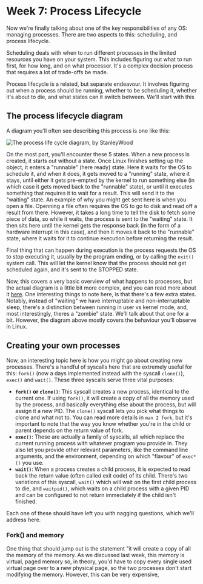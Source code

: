 # Week 7: Process Lifecycle

Now we're finally talking about one of the key responsibilities of any OS: managing
processes. There are two aspects to this: scheduling, and process lifecycle.

Scheduling deals with when to run different processes in the limited resources you have
on your system. This includes figuring out what to run first, for how long, and on what
processor. It's a complex decision process that requires a lot of trade-offs be made.

Process lifecycle is a related, but separate endeavour. It involves figuring out when
a process should be running, whether to be scheduling it, whether it's about to die,
and what states can it switch between. We'll start with this

## The process lifecycle diagram

A diagram you'll often see describing this process is one like this:

![The process life cycle diagram, by [StanleyWood](https://commons.wikimedia.org/wiki/File:Process_Life_Cycle.svg)]()

On the most part, you'll encounter these 5 states. When a new process is created, it
starts out without a state. Once Linux finishes setting up the object, it enters a
"runnable" (here ready) state. Here it waits for the OS to schedule it, and when it
does, it gets moved to a "running" state, where it stays, until either it gets
pre-empted by the kernel to run something else (in which case it gets moved back to the
"runnable" state), or until it executes something that requires it to wait for a
result. This will send it to the "waiting" state. An example of why you might get sent
here is when you open a file. Openning a file often requires the OS to go to disk and
read off a result from there. However, it takes a long time to tell the disk to fetch
some piece of data, so while it waits, the process is sent to the "waiting" state.
It then sits here until the kernel gets the response back (in the form of a hardware
interrupt in this case), and then it moves it back to the "runnable" state, where it
waits for it to continue execution before returning the result.

Final thing that can happen during execution is the process requests the OS to stop
executing it, usually by the program ending, or by calling the `exit()` system call.
This will let the kernel know that the process should not get scheduled again, and it's
sent to the STOPPED state.

Now, this covers a very basic overview of what happens to processes, but the actual
diagram is a little bit more complex, and you can read more about it
[here](http://www.linux-tutorial.info/modules.php?name=MContent&pageid=84). One
interesting things to note here, is that there's a few extra states. Notably, instead
of "waiting" we have interruptable and non-interruptable sleep, there's a distinction
between running in user vs kernel mode, and, most interestingly, theres a "zombie"
state. We'll talk about that one for a bit. However, the diagram above mostly covers
the behaviour you'll observe in Linux.

## Creating your own processes

Now, an interesting topic here is how you might go about creating new processes.
There's a handful of syscalls here that are extremely useful for this: `fork()` (now
a days implemented instead with the syscall `clone()`), `exec()` and `wait()`. These
three syscalls serve three vital purposes:

- **`fork()` or `clone()`**: This syscall creates a new process, identical to the
  current one. If using `fork()`, it will create a copy of all the memory used by the
  process, and basically everything else about the process, but will assign it a new
  PID. The `clone()` syscall lets you pick what things to clone and what not to. You
  can read more details in `man 2 fork`, but it's important to note that the way you
  know whether you're in the child or parent depends on the return value of fork.
- **`exec()`**: These are actually a family of syscalls, all which replace the current
  running process with whatever program you provide in. They also let you provide other
  relevant parameters, like the command line arguments, and the environment, depending
  on which "flavour" of `exec*()` you use.
- **`wait()`**: When a process creates a child process, it is expected to read back the
  return value (often called exit code) of its child. There's two variations of this
  syscall, `wait()` which will wait on the first child process to die, and `waitpid()`,
  which waits on a child process with a given PID and can be configured to not return
  immediately if the child isn't finished.

Each one of these should have left you with nagging questions, which we'll address
here.

### Fork() and memory

One thing that should jump out is the statement "it will create a copy of all the
memory of the memory. As we discussed last week, this memory is virtual, paged memory
so, in theory, you'd have to copy every single used virtual page over to a new physical
page, so the two processes don't start modifying the memory. However, this can be very
expensive,
